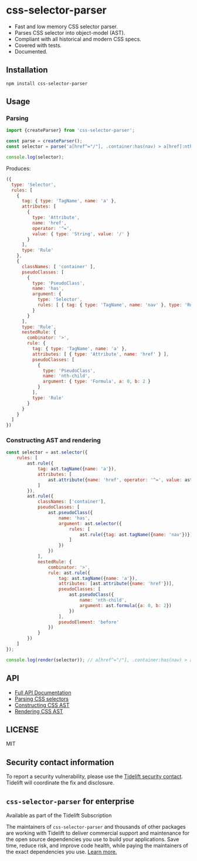css-selector-parser
===================

* Fast and low memory CSS selector parser.
* Parses CSS selector into object-model (AST).
* Compliant with all historical and modern CSS specs.
* Covered with tests.
* Documented.

Installation
------------

```
npm install css-selector-parser
```

Usage
-----

### Parsing

```javascript
import {createParser} from 'css-selector-parser';

const parse = createParser();
const selector = parse('a[href^="/"], .container:has(nav) > a[href]:nth-child(2)');

console.log(selector);
```

Produces:

```javascript
({
  type: 'Selector',
  rules: [
    {
      tag: { type: 'TagName', name: 'a' },
      attributes: [
        {
          type: 'Attribute',
          name: 'href',
          operator: '^=',
          value: { type: 'String', value: '/' }
        }
      ],
      type: 'Rule'
    },
    {
      classNames: [ 'container' ],
      pseudoClasses: [
        {
          type: 'PseudoClass',
          name: 'has',
          argument: {
            type: 'Selector',
            rules: [ { tag: { type: 'TagName', name: 'nav' }, type: 'Rule' } ]
          }
        }
      ],
      type: 'Rule',
      nestedRule: {
        combinator: '>',
        rule: {
          tag: { type: 'TagName', name: 'a' },
          attributes: [ { type: 'Attribute', name: 'href' } ],
          pseudoClasses: [
            {
              type: 'PseudoClass',
              name: 'nth-child',
              argument: { type: 'Formula', a: 0, b: 2 }
            }
          ],
          type: 'Rule'
        }
      }
    }
  ]
})
```

### Constructing AST and rendering

```javascript
const selector = ast.selector({
    rules: [
        ast.rule({
            tag: ast.tagName({name: 'a'}),
            attributes: [
                ast.attribute({name: 'href', operator: '^=', value: ast.string({value: '/'})})
            ]
        }),
        ast.rule({
            classNames: ['container'],
            pseudoClasses: [
                ast.pseudoClass({
                    name: 'has',
                    argument: ast.selector({
                        rules: [
                            ast.rule({tag: ast.tagName({name: 'nav'})})
                        ]
                    })
                })
            ],
            nestedRule: {
                combinator: '>',
                rule: ast.rule({
                    tag: ast.tagName({name: 'a'}),
                    attributes: [ast.attribute({name: 'href'})],
                    pseudoClasses: [
                        ast.pseudoClass({
                            name: 'nth-child',
                            argument: ast.formula({a: 0, b: 2})
                        })
                    ],
                    pseudoElement: 'before'
                })
            }
        })
    ]
});

console.log(render(selector)); // a[href^="/"], .container:has(nav) > a[href]:nth-child(2)::before
```


API
---

* [Full API Documentation](docs/modules.md)
* [Parsing CSS selectors](docs/modules.md#createParser)
* [Constructing CSS AST](docs/modules.md#ast)
* [Rendering CSS AST](docs/modules.md#render)

LICENSE
-------

MIT

Security contact information
----------------------------

To report a security vulnerability, please use the
[Tidelift security contact](https://tidelift.com/security). Tidelift will
coordinate the fix and disclosure.

`css-selector-parser` for enterprise
------------------------------

Available as part of the Tidelift Subscription

The maintainers of `css-selector-parser` and thousands of other packages are working with
Tidelift to deliver commercial support and maintenance for the open source
dependencies you use to build your applications. Save time, reduce risk, and
improve code health, while paying the maintainers of the exact dependencies you
use.
[Learn more.](https://tidelift.com/subscription/pkg/npm-css-selector-parser?utm_source=npm-css-selector-parser&utm_medium=referral&utm_campaign=enterprise)
